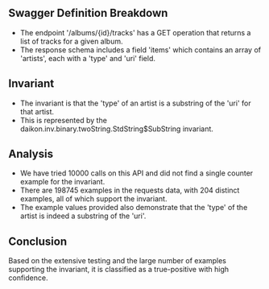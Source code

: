 ## Swagger Definition Breakdown
- The endpoint '/albums/{id}/tracks' has a GET operation that returns a list of tracks for a given album.
- The response schema includes a field 'items' which contains an array of 'artists', each with a 'type' and 'uri' field.

## Invariant
- The invariant is that the 'type' of an artist is a substring of the 'uri' for that artist.
- This is represented by the daikon.inv.binary.twoString.StdString$SubString invariant.

## Analysis
- We have tried 10000 calls on this API and did not find a single counter example for the invariant.
- There are 198745 examples in the requests data, with 204 distinct examples, all of which support the invariant.
- The example values provided also demonstrate that the 'type' of the artist is indeed a substring of the 'uri'.

## Conclusion
Based on the extensive testing and the large number of examples supporting the invariant, it is classified as a true-positive with high confidence.
